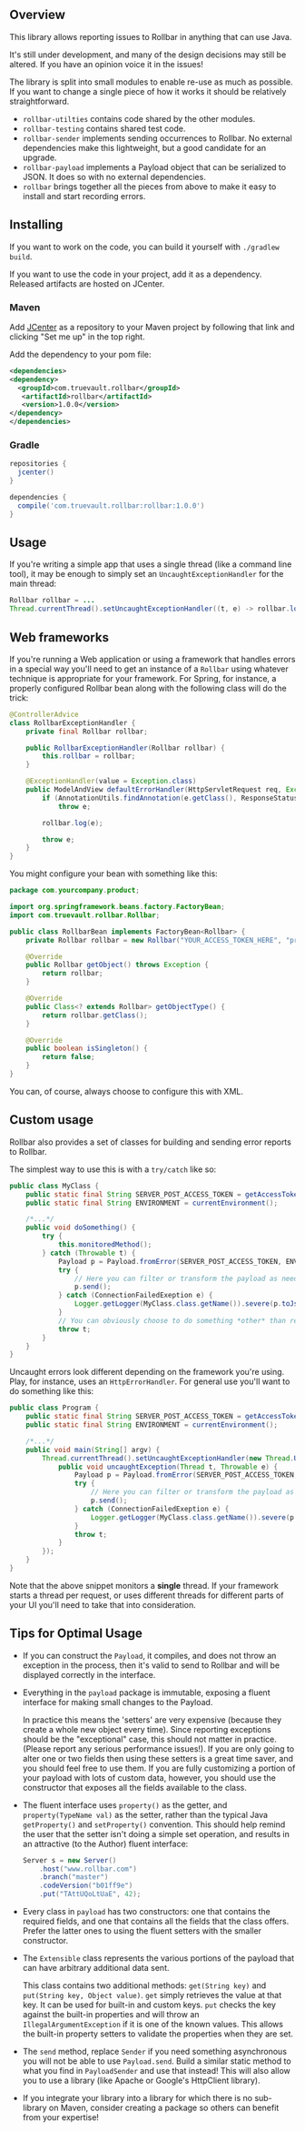 ## Overview

This library allows reporting issues to Rollbar in anything that can use Java.

It's still under development, and many of the design decisions may still
be altered. If you have an opinion voice it in the issues!

The library is split into small modules to enable re-use as much as
possible. If you want to change a single piece of how it works it should
be relatively straightforward.

* `rollbar-utilties` contains code shared by the other modules.
* `rollbar-testing` contains shared test code.
* `rollbar-sender` implements sending occurrences to Rollbar. No external
dependencies make this lightweight, but a good candidate for an
upgrade.
* `rollbar-payload` implements a Payload object that can be serialized to
JSON. It does so with no external dependencies.
* `rollbar` brings together all the pieces from above to make it easy to
install and start recording errors.

## Installing

If you want to work on the code, you can build it yourself with `./gradlew build`.

If you want to use the code in your project, add it as a dependency. Released
artifacts are hosted on JCenter.

### Maven

Add [JCenter](https://bintray.com/bintray/jcenter) as a repository to your Maven project by following that link and clicking "Set me up" in the top right.

Add the dependency to your pom file:

```xml
<dependencies>
<dependency>
  <groupId>com.truevault.rollbar</groupId>
   <artifactId>rollbar</artifactId>
   <version>1.0.0</version>
</dependency>
</dependencies>
```

### Gradle

```groovy
repositories {
  jcenter()
}

dependencies {
  compile('com.truevault.rollbar:rollbar:1.0.0')
}
```

## Usage

If you're writing a simple app that uses a single thread (like a command line tool), it may be enough to simply
set an `UncaughtExceptionHandler` for the main thread:

```java
Rollbar rollbar = ...
Thread.currentThread().setUncaughtExceptionHandler((t, e) -> rollbar.log(e));
```

## Web frameworks

If you're running a Web application or using a framework that handles errors in a special way you'll need to get an
instance of a `Rollbar` using whatever technique is appropriate for your framework. For Spring, for instance, a properly
configured Rollbar bean along with the following class will do the trick:

```java
@ControllerAdvice
class RollbarExceptionHandler {
    private final Rollbar rollbar;

    public RollbarExceptionHandler(Rollbar rollbar) {
        this.rollbar = rollbar;
    }

    @ExceptionHandler(value = Exception.class)
    public ModelAndView defaultErrorHandler(HttpServletRequest req, Exception e) throws Exception {
        if (AnnotationUtils.findAnnotation(e.getClass(), ResponseStatus.class) != null)
            throw e;

        rollbar.log(e);

        throw e;
    }
}
```

You might configure your bean with something like this:

```java
package com.yourcompany.product;

import org.springframework.beans.factory.FactoryBean;
import com.truevault.rollbar.Rollbar;

public class RollbarBean implements FactoryBean<Rollbar> {
	private Rollbar rollbar = new Rollbar("YOUR_ACCESS_TOKEN_HERE", "production");

	@Override
	public Rollbar getObject() throws Exception {
		return rollbar;
	}

	@Override
	public Class<? extends Rollbar> getObjectType() {
		return rollbar.getClass();
	}

	@Override
	public boolean isSingleton() {
		return false;
	}
}
```

You can, of course, always choose to configure this with XML.

## Custom usage


Rollbar also provides a set of classes for building and sending error reports to Rollbar.

The simplest way to use this is with a `try/catch` like so:

```java
public class MyClass {
    public static final String SERVER_POST_ACCESS_TOKEN = getAccessToken();
    public static final String ENVIRONMENT = currentEnvironment();

    /*...*/
    public void doSomething() {
        try {
            this.monitoredMethod();
        } catch (Throwable t) {
            Payload p = Payload.fromError(SERVER_POST_ACCESS_TOKEN, ENVIRONMENT, t, null);
            try {
                // Here you can filter or transform the payload as needed before sending it
                p.send();
            } catch (ConnectionFailedExeption e) {
                Logger.getLogger(MyClass.class.getName()).severe(p.toJson());
            }
            // You can obviously choose to do something *other* than re-throw the exception
            throw t;
        }
    }
}
```

Uncaught errors look different depending on the framework you're using. Play, for instance, uses an `HttpErrorHandler`.
For general use you'll want to do something like this:

```java
public class Program {
    public static final String SERVER_POST_ACCESS_TOKEN = getAccessToken();
    public static final String ENVIRONMENT = currentEnvironment();

    /*...*/
    public void main(String[] argv) {
        Thread.currentThread().setUncaughtExceptionHandler(new Thread.UncaughtExceptionHandler() {
            public void uncaughtException(Thread t, Throwable e) {
                Payload p = Payload.fromError(SERVER_POST_ACCESS_TOKEN, ENVIRONMENT, t, null);
                try {
                    // Here you can filter or transform the payload as needed before sending it
                    p.send();
                } catch (ConnectionFailedExeption e) {
                    Logger.getLogger(MyClass.class.getName()).severe(p.toJson());
                }
                throw t;
            }
        });
    }
}
```

Note that the above snippet monitors a **single** thread. If your framework starts a thread per request, or uses
different threads for different parts of your UI you'll need to take that into consideration.

## Tips for Optimal Usage

 * If you can construct the `Payload`, it compiles, and does not throw an exception in the process, then it's valid to
   send to Rollbar and will be displayed correctly in the interface.

 * Everything in the `payload` package is immutable, exposing a fluent interface for making small changes to the Payload.

   In practice this means the 'setters' are very expensive (because they create a whole new object every time). Since
   reporting exceptions should be the "exceptional" case, this should not matter in practice. (Please report any serious
   performance issues!). If you are only going to alter one or two fields then using these setters is a great time
   saver, and you should feel free to use them. If you are fully customizing a portion of your payload with lots of
   custom data, however, you should use the constructor that exposes all the fields available to the class.

 * The fluent interface uses `property()` as the getter, and `property(TypeName val)` as the setter, rather than the
   typical Java `getProperty()` and `setProperty()` convention. This should help remind the user that the setter isn't
   doing a simple set operation, and results in an attractive (to the Author) fluent interface:

   ```java
   Server s = new Server()
       .host("www.rollbar.com")
       .branch("master")
       .codeVersion("b01ff9e")
       .put("TAttUQoLtUaE", 42);
   ```

 * Every class in `payload` has two constructors: one that contains the required fields, and one that contains all the
   fields that the class offers. Prefer the latter ones to using the fluent setters with the smaller constructor.
 * The `Extensible` class represents the various portions of the payload that can have arbitrary additional data sent.

   This class contains two additional methods: `get(String key)` and `put(String key, Object value)`. `get` simply
   retrieves the value at that key. It can be used for built-in and custom keys. `put` checks the key against the
   built-in properties and will throw an `IllegalArgumentException` if it is one of the known values. This allows the
   built-in property setters to validate the properties when they are set.
 * The `send` method, replace `Sender` if you need something asynchronous you will not be able to use `Payload.send`.
   Build a similar static method to what you find in `PayloadSender` and use that instead! This will also allow you to
   use a library (like Apache or Google's HttpClient library).
 * If you integrate your library into a library for which there is no sub-library on Maven, consider creating a package
   so others can benefit from your expertise!

